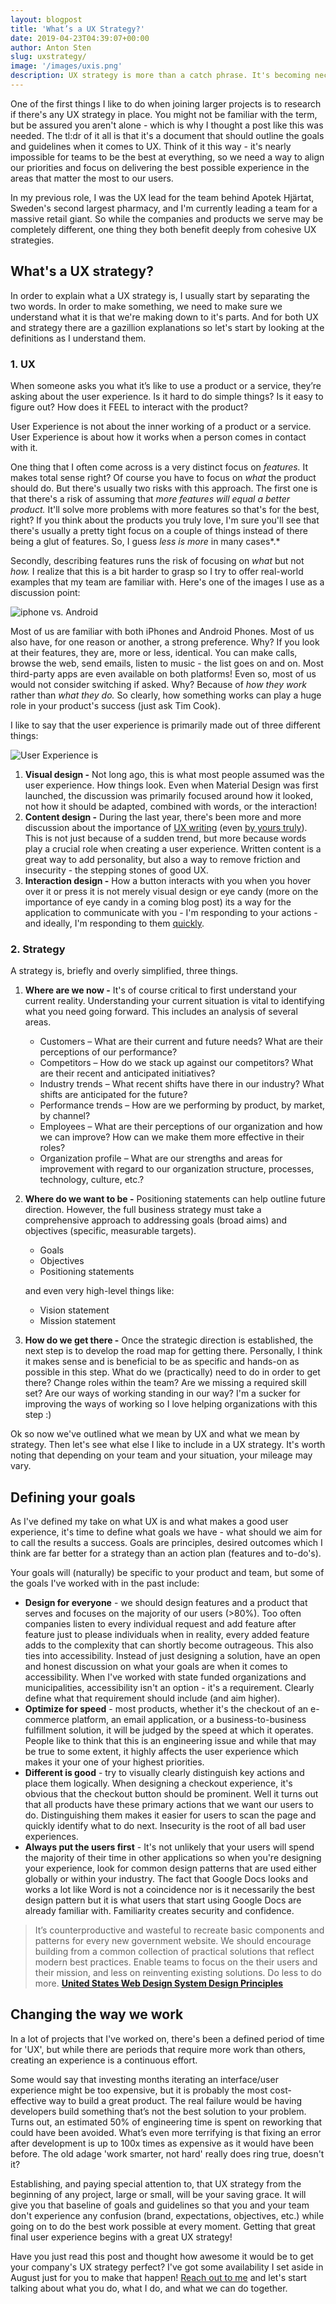 ```yaml
---
layout: blogpost
title: 'What’s a UX Strategy?'
date: 2019-04-23T04:39:07+00:00
author: Anton Sten
slug: uxstrategy/
image: '/images/uxis.png'
description: UX strategy is more than a catch phrase. It's becoming necessary part of the development process of all the great products you use everyday.
---
```


One of the first things I like to do when joining larger projects is to research if there's any UX strategy in place. You might not be familiar with the term, but be assured you aren't alone - which is why I thought a post like this was needed. The tl:dr of it all is that it's a document that should outline the goals and guidelines when it comes to UX. Think of it this way - it's nearly impossible  for teams to be the best at everything, so we need a way to align our priorities and focus on delivering the best possible experience in the areas that matter the most to our users.

In my previous role, I was the UX lead for the team behind Apotek Hjärtat, Sweden's second largest pharmacy, and I'm currently leading a team for a massive retail giant. So while the companies and products we serve may be completely different, one thing they both benefit deeply from cohesive UX strategies.

## What's a UX strategy?

In order to explain what a UX strategy is, I usually start by separating the two words. In order to make something, we need to make sure we understand what it is that we're making down to it's parts. And for both UX and strategy there are a gazillion explanations so let's start by looking at the definitions as I understand them.

### 1. UX

When someone asks you what it’s like to use a product or a service, they’re asking about the user experience. Is it hard to do simple things? Is it easy to figure out? How does it FEEL to interact with the product?

User Experience is not about the inner working of a product or a service. User Experience is about how it works when a person comes in contact with it.

One thing that I often come across is a very distinct focus on *features.* It makes total sense right? Of course you have to focus on *what* the product should do. But there's usually two risks with this approach. The first one is that there's a risk of assuming that *more features will equal a better product.* It'll solve more problems with more features so that's for the best, right? If you think about the products you truly love, I'm sure you'll see that there's usually a pretty tight focus on a couple of things instead of there being a glut of features. So, I guess *less is more* in many cases*.*

Secondly, describing features runs the risk of focusing on *what* but not *how.* I realize that this is a bit harder to grasp so I try to offer real-world examples that my team are familiar with. Here's one of the images I use as a discussion point:

![iphone vs. Android](/images/phones.png)

Most of us are familiar with both iPhones and Android Phones. Most of us also have, for one reason or another, a strong preference. Why? If you look at their features, they are, more or less, identical. You can make calls, browse the web, send emails, listen to music - the list goes on and on. Most third-party apps are even available on both platforms! Even so, most of us would not consider switching if asked. Why? Because of *how they work* rather than *what they do.* So clearly, how something works can play a huge role in your product's success (just ask Tim Cook).

I like to say that the user experience is primarily made out of three different things:

![User Experience is](/images/uxis.png)

1. **Visual design -** Not long ago, this is what most people assumed was the user experience. How things look. Even when Material Design was first launched, the discussion was primarily focused around how it looked, not how it should be adapted, combined with words, or the interaction!
2. **Content design -** During the last year, there's been more and more discussion about the importance of [UX writing](https://www.antonsten.com/uxwriter/) (even [by yours truly](https://www.antonsten.com/writing-ux/)). This is not just because of a sudden trend, but more because words play a crucial role when creating a user experience. Written content is a great way to add personality, but also a way to remove friction and insecurity - the stepping stones of good UX.
3. **Interaction design -** How a button interacts with you when you hover over it or press it is not merely visual design or eye candy (more on the importance of eye candy in a coming blog post) its a way for the application to communicate with you - I'm responding to your actions - and ideally, I'm responding to them [quickly](https://www.antonsten.com/waiting/).

### 2. Strategy

A strategy is, briefly and overly simplified, three things.

1. **Where are we now -** It's of course critical to first understand your current reality. Understanding your current situation is vital to identifying what you need going forward. This includes an analysis of several areas.
    - Customers – What are their current and future needs? What are their perceptions of our performance?
    - Competitors – How do we stack up against our competitors? What are their recent and anticipated initiatives?
    - Industry trends – What recent shifts have there in our industry? What shifts are anticipated for the future?
    - Performance trends – How are we performing by product, by market, by channel?
    - Employees – What are their perceptions of our organization and how we can improve? How can we make them more effective in their roles?
    - Organization profile – What are our strengths and areas for improvement with regard to our organization structure, processes, technology, culture, etc.?

2. **Where do we want to be -** Positioning statements can help outline future direction. However, the full business strategy must take a comprehensive approach to addressing goals (broad aims) and objectives (specific, measurable targets).
    - Goals
    - Objectives
    - Positioning statements

    and even very high-level things like:

    - Vision statement
    - Mission statement
3. **How do we get there -** Once the strategic direction is established, the next step is to develop the road map for getting there. Personally, I think it makes sense and is beneficial to be as specific and hands-on as possible in this step. What do we (practically) need to do in order to get there? Change roles within the team? Are we missing a required skill set? Are our ways of working standing in our way? I'm a sucker for improving the ways of working so I love helping organizations with this step :)

Ok so now we've outlined what we mean by UX and what we mean by strategy. Then let's see what else I like to include in a UX strategy. It's worth noting that depending on your team and your situation, your mileage may vary.

## Defining your goals

As I've defined my take on what UX is and what makes a good user experience, it's time to define what goals we have - what should we aim for to call the results a success. Goals are principles, desired outcomes which I think are far better for a strategy than an action plan (features and to-do's).

Your goals will (naturally) be specific to your product and team, but some of the goals I've worked with in the past include:

- **Design for everyone** - we should design features and a product that serves and focuses on the majority of our users (>80%). Too often companies listen to every individual request and add feature after feature just to please individuals when in reality, every added feature adds to the complexity that can shortly become outrageous. This also ties into accessibility. Instead of just designing a solution, have an open and honest discussion on what your goals are when it comes to accessibility. When I've worked with state funded organizations and municipalities, accessibility isn't an option - it's a requirement. Clearly define what that requirement should include (and aim higher).
- **Optimize for speed** - most products, whether it's the checkout of an e-commerce platform, an email application, or a business-to-business fulfillment solution, it will be judged by the speed at which it operates. People like to think that this is an engineering issue and while that may be true to some extent, it highly affects the user experience which makes it your one of your highest  priorities.
- **Different is good** - try to visually clearly distinguish key actions and place them logically. When designing a checkout experience, it's obvious that the checkout button should be prominent. Well it turns out that all products have these primary actions that we want our users to do. Distinguishing them makes it easier for users to scan the page and quickly identify what to do next. Insecurity is the root of all bad user experiences.
- **Always put the users first** - It's not unlikely that your users will spend the majority of their time in other applications so when you're designing your experience, look for common design patterns that are used either globally or within your industry. The fact that Google Docs looks and works a lot like Word is not a coincidence nor is it necessarily the best design pattern but it is what users that start using Google Docs are already familiar with. Familiarity creates security and confidence.

>It’s counterproductive and wasteful to recreate basic components and patterns for every new government website. We should encourage building from a common collection of practical solutions that reflect modern best practices. Enable teams to focus on the their users and their mission, and less on reinventing existing solutions. Do less to do more.
**[United States Web Design System Design Principles](https://v2.designsystem.digital.gov/about/design-principles/)**

## Changing the way we work

In a lot of projects that I've worked on, there's been a defined period of time for 'UX', but while there are periods that require more work than others, creating an experience is a continuous effort.

Some would say that investing months iterating an interface/user experience might be too expensive, but it is probably the most cost-effective way to build a great product. The real failure would be having developers build something that’s not the best solution to your problem. Turns out, an estimated 50% of engineering time is spent on reworking that could have been avoided. What’s even more terrifying is that fixing an error after development is up to 100x times as expensive as it would have been before. The old adage 'work smarter, not hard' really does ring true, doesn't it?

Establishing, and paying special attention to, that UX strategy from the beginning of any project, large or small, will be your saving grace. It will give you that baseline of goals and guidelines so that you and your team don't experience any confusion (brand, expectations, objectives, etc.) while going on to do the best work possible at every moment. Getting that great final user experience begins with a great UX strategy!

Have you just read this post and thought how awesome it would be to get your company's UX strategy perfect? I've got some availability I set aside in August just for you to make that happen! [Reach out to me](/contact) and let's start talking about what you do, what I do, and what we can do together.
